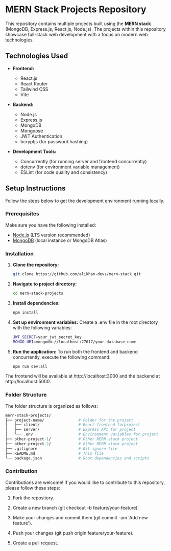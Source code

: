 # MERN Stack Projects Repository

This repository contains multiple projects built using the **MERN stack** (MongoDB, Express.js, React.js, Node.js). The projects within this repository showcase full-stack web development with a focus on modern web technologies.

## Technologies Used

- **Frontend:**
  - React.js
  - React Router
  - Tailwind CSS
  - Vite

- **Backend:**
  - Node.js
  - Express.js
  - MongoDB
  - Mongoose
  - JWT Authentication
  - bcryptjs (for password hashing)

- **Development Tools:**
  - Concurrently (for running server and frontend concurrently)
  - dotenv (for environment variable management)
  - ESLint (for code quality and consistency)

## Setup Instructions

Follow the steps below to get the development environment running locally.

### Prerequisites

Make sure you have the following installed:

- [Node.js](https://nodejs.org/) (LTS version recommended)
- [MongoDB](https://www.mongodb.com/) (local instance or MongoDB Atlas)

### Installation

1. **Clone the repository:**

   ```bash
   git clone https://github.com/alikhan-devs/mern-stack.git

2. **Navigate to project directory:**

   ```bash
   cd mern-stack-projects
3. **Install dependencies:**
   ```bash
   npm install
4. **Set up environment variables:**
   Create a .env file in the root directory with the following variables:
    ```bash
    JWT_SECRET=your_jwt_secret_key
    MONGO_URI=mongodb://localhost:27017/your_database_name
5. **Run the application:**
   To run both the frontend and backend concurrently, execute the following command:
   ```bash
   npm run dev:all
  The frontend will be available at http://localhost:3000 and the backend at http://localhost:5000.


### Folder Structure
  The folder structure is organized as follows:
   ```graphql
   mern-stack-projects/
  ├── project-name/               # Folder for the project
  │   ├── client/                 # React frontend forproject
  │   ├── server/                 # Express API for project
  │   └── .env                    # Environment variables for project
  ├── other-project-1/            # Other MERN stack project
  ├── other-project-2/            # Other MERN stack project
  ├── .gitignore                  # Git ignore file
  ├── README.md                   # This file
  └── package.json                # Root dependencies and scripts
  ```
### Contribution
Contributions are welcome! If you would like to contribute to this repository, please follow these steps:

1. Fork the repository.

2. Create a new branch (git checkout -b feature/your-feature).

3. Make your changes and commit them (git commit -am 'Add new feature').

4. Push your changes (git push origin feature/your-feature).

5. Create a pull request. 


